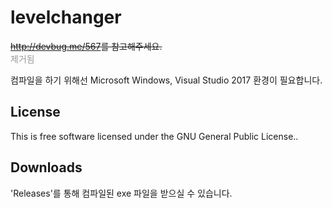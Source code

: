 levelchanger
============

<del><a href="http://devbug.me/567" target="_blank">http://devbug.me/567</a>를 참고해주세요.</del>  
<span style="color: #999">제거됨</span>  
  
컴파일을 하기 위해선 Microsoft Windows, Visual Studio 2017 환경이 필요합니다.  
  

License
-------

This is free software licensed under the GNU General Public License..  
  

Downloads
---------

'Releases'를 통해 컴파일된 exe 파일을 받으실 수 있습니다.  
  
